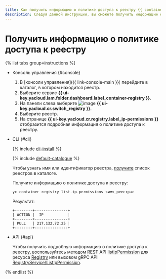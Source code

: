 ```yaml
---
title: Как получить информацию о политике доступа к реестру {{ container-registry-full-name }}
description: Следуя данной инструкции, вы сможете получить информацию о политике доступа к реестру.
---
```


# Получить информацию о политике доступа к реестру

{% list tabs group=instructions %}

- Консоль управления {#console}

  1. В [консоли управления]({{ link-console-main }}) перейдите в каталог, в котором находится реестр.
  1. Выберите сервис **{{ ui-key.yacloud.iam.folder.dashboard.label_container-registry }}**.
  1. На панели слева выберите ![image](../../../_assets/console-icons/tray.svg) **{{ ui-key.yacloud.cr.switch_registry }}**.
  1. Выберите реестр.
  1. На странице **{{ ui-key.yacloud.cr.registry.label_ip-permissions }}** отобразится подробная информация о политике доступа к реестру.

- CLI {#cli}

  {% include [cli-install](../../../_includes/cli-install.md) %}

  {% include [default-catalogue](../../../_includes/default-catalogue.md) %}

  Чтобы узнать имя или идентификатор реестра, [получите](registry-list.md) список реестров в каталоге.
  
  Получите информацию о политике доступа к реестру:

  ```bash
  yc container registry list-ip-permissions <имя_реестра>
  ```

  Результат:

  ```text
  +--------+---------------+
  | ACTION |  IP           |
  +--------+---------------+
  | PULL   | 217.132.72.25 |
  +--------+---------------+
  ```

- API {#api}

  Чтобы получить подробную информацию о политике доступа к реестру, воспользуйтесь методом REST API [listIpPermission](../../api-ref/Registry/listIpPermission.md) для ресурса [Registry](../../api-ref/Registry/index.md) или вызовом gRPC API [RegistryService/ListIpPermission](../../api-ref/grpc/registry_service.md#ListIpPermission).

{% endlist %}